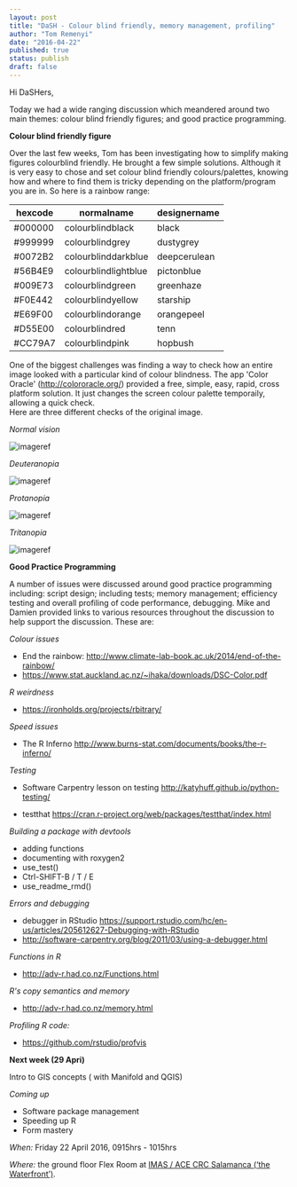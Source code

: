 ```yaml
---
layout: post
title: "DaSH - Colour blind friendly, memory management, profiling"
author: "Tom Remenyi"
date: "2016-04-22"
published: true
status: publish
draft: false
---
```

 
Hi DaSHers, 

Today we had a wide ranging discussion which meandered around two main themes:  colour blind friendly figures; and good practice programming.

**Colour blind friendly figure**

Over the last few weeks, Tom has been investigating how to simplify making figures colourblind friendly. He brought a few simple solutions.  Although it is very easy to chose and set colour blind friendly colours/palettes, knowing how and where to find them is tricky depending on the platform/program you are in.  So here is a rainbow range:

hexcode|normalname|designername
---|---|---
#000000|colourblindblack|black
#999999|colourblindgrey|dustygrey
#0072B2|colourblinddarkblue|deepcerulean
#56B4E9|colourblindlightblue|pictonblue
#009E73|colourblindgreen|greenhaze
#F0E442|colourblindyellow|starship
#E69F00|colourblindorange|orangepeel
#D55E00|colourblindred|tenn
#CC79A7|colourblindpink|hopbush

One of the biggest challenges was finding a way to check how an entire image looked with a particular kind of colour blindness.  The app 'Color Oracle' (http://colororacle.org/) provided a free, simple, easy, rapid, cross platform solution. It just changes the screen colour palette temporaily, allowing a quick check.  
Here are three different checks of the original image.  

*Normal vision*


![imageref](/figures/colourblindfriendly/TSNDRA_normal_vision_colours.png)

*Deuteranopia*


![imageref](/figures/colourblindfriendly/TSNDRA_colorblind_test_1.png)

*Protanopia*


![imageref](/figures/colourblindfriendly/TSNDRA_colorblind_test_2.png)

*Tritanopia*


![imageref](/figures/colourblindfriendly/TSNDRA_colorblind_test_3.png)

**Good Practice Programming**

A number of issues were discussed around good practice programming including: script design; including tests; memory management; efficiency testing and overall profiling of code performance, debugging. Mike and Damien provided links to various resources throughout the discussion to help support the discussion.  These are:

*Colour issues* 

  - End the rainbow: http://www.climate-lab-book.ac.uk/2014/end-of-the-rainbow/
  - https://www.stat.auckland.ac.nz/~ihaka/downloads/DSC-Color.pdf

*R weirdness*

  - https://ironholds.org/projects/rbitrary/

*Speed issues*

  - The R Inferno http://www.burns-stat.com/documents/books/the-r-inferno/

*Testing*

  - Software Carpentry lesson on testing  http://katyhuff.github.io/python-testing/

  - testthat https://cran.r-project.org/web/packages/testthat/index.html

*Building a package with devtools*

   - adding functions
   - documenting with roxygen2
   - use_test()
   - Ctrl-SHIFT-B / T / E
   - use_readme_rmd()

*Errors and debugging*

 - debugger in RStudio https://support.rstudio.com/hc/en-us/articles/205612627-Debugging-with-RStudio
 - http://software-carpentry.org/blog/2011/03/using-a-debugger.html

*Functions in R*

 - http://adv-r.had.co.nz/Functions.html

*R's copy semantics and memory*

  - http://adv-r.had.co.nz/memory.html

*Profiling R code:*

  - https://github.com/rstudio/profvis 

**Next week (29 Apri)**

Intro to GIS concepts ( with Manifold and QGIS)

*Coming up*

- Software package management 
- Speeding up R
- Form mastery


  
*When:*
Friday 22 April 2016, 0915hrs - 1015hrs

*Where:*
the ground floor Flex Room at [IMAS / ACE CRC Salamanca (‘the Waterfront’)](https://www.google.com.au/maps/place/Antarctic+Climate+%26+Ecosystems+CRC/@-42.8864995,147.3332809,17.25z/data=!4m2!3m1!1s0x0000000000000000:0x6643069d32752fb7).

